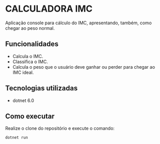 # CALCULADORA IMC

Aplicação console para cálculo do IMC, apresentando, também, como chegar ao peso normal.

## Funcionalidades

- Calcula o IMC.
- Classifica o IMC.
- Calcula o peso que o usuário deve ganhar ou perder para chegar ao IMC ideal.

## Tecnologias utilizadas
 
- dotnet 6.0

## Como executar
 Realize o clone do repositório e execute o comando:
 
 ```
 dotnet run 
 ```
